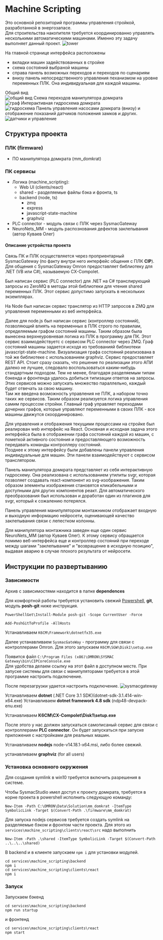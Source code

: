 # Machine Scripting

Это основной репозиторий программы управления стройкой, разработанной в энергозапасе.  
Для строительства накопителя требуется координированно управлять несколькими автоматическими машинами. Именно эту задачу выполняет данный проект.
![tower](./pictures/tower.gif)

На главной странице интерфейса расположены

- вкладки машин задействованных в стройке
- схема состояний выбраной машины
- справа панель возможных переходов и переходов по сценариям
- внизу панель непосредственного управления пеханизмом на уровне переменных ПЛК. Она индивидуальная для каждой машины.

Общий вид  
![общий вид](./pictures/summ.png)
Схема переходов манипулятора домкрата  
![граф](./pictures/graph.svg)
Интерактивная гидросхема домкрата  
![гидросхема](./pictures/hydraulic.png)
Панель управления насосами домкрата (внизу) и отображение показаний датчиков положения замков и других.  
![датчики и управление](./pictures/sensors.png)

## Структура проекта

### ПЛК (firmware)

- ПО манипулятора домкрата (mm_domkrat)

### ПК сервисы

- Логика (machine_scripting):
  - Web UI (clients/react)
  - shared - разделяемые файлы бэка и фронта, ts
  - backend (node, ts)
    - zmq
    - express
    - javascript-state-machine
    - graphviz
- PLC connector - модуль связи с ПЛК через SysmacGateway
- NeuroNets_MM - модуль распознования дефектов заклепывания (автор Куваев Олег)

#### Описание устройства проекта

Связь ПК и ПЛК осуществляется через проприентарный SysmacGateway (по факту внутри него интерфейс общения с ПЛК **CIP**). Для общения с SysmacGateway Omron предоставляет библиотеку для .NET (VB или C#), называемую CX-Compolet.

Был написан сервис (PLC connector) для .NET на C# транслирующий запросы из ZeroMQ в методы этой библиотеки для чтения shared переменных ПЛК. Этот сервис допустимо запускать в нескольких экземплярах.

На Node был написан сервис транслятор из HTTP запросов в ZMQ для управления переменными из веб интерфейса.

Далее для node.js был написан сервис (контроллер состояний), позволяющий влиять на переменных в ПЛК строго по правилам, определяемым графом состояний машины. Таким образом была вынесена верхнеуровневая логика из ПЛК в программу для ПК.
Этот сервис взаимодействуетс с сервисом PLC connector через ZMQ.
Граф состояний машины задается исходя из требованияй библиотеки javascript-state-machine.
Визуализация графа состояний реализована в той же библиотеке с использованием graphviz.
Сервис предоставляет REST API. Стоит сразу сказать, что решение по реализации этого АПИ далеко не лучшее, следовало воспользоваться каким-нибудь стандартным подходом. Тем не менее, благодаря разделяемым типам бэкенда и фронтенда удалось добиться типизации ответов на запросы.
Этих сервисов можно запускать множество параллельно, каждый будет отвечать за свою машину.  
Там же введена возможность управления не ПЛК, а набором точно таких же сервисов. Таким образом реализуется логика управления самим процессом стройки. Главный граф управляет переходами дочерних графов, которые управляют переменными в своих ПЛК - все машины движутся скоординировано.

Для управления и отображения текущими процессами на стройке был реалирован web интерфейс на React. Основная и исходная задача этого интерфейса была в отображении графа состояний каждой из машин, с пометкой активного состояния и предоставляющего возможность передавать команды контроллеру состояний.  
Позднее к этому интерфейсу были добавлены панели управления индивидуальные для машин. Эти панели взаимодействуют с сервисом транслятором.

Панель манипулятора домкрата представляет из себя интерактивную гидросхему. Она реализована с использованием утилиты svgr, которая позволяет создавать react-компонент из svg-изображения. Таким образом элементы изображения становятся кликабельными и доступными для других компонентов реакт. Для автоматического преобразования был использован и доработан один из плагинов для svgr, который к сожалению потерялся.

Панель управления манипулятором монтажником отображает входную и выходную информацию нейросети, оценивающей качество заклепывания связи с лепестком колонны.

Для манипулятора монтажника заведен еще один сервис NeuroNets_MM (автор Куваев Олег). К этому сервису обращается помимо веб-интерфейса еще и контроллер состояний при переходе между шагами "заклепывание" и "возвращение в исходную позицию", выдавая аварию в случае плохого результата от нейросети.

## Инструкции по развертыванию

### Зависимости

Архив с зависимостями находится в папке **dependences**

Для комфортной работы требуется установить
свежий [Powershell](https://docs.microsoft.com/ru-ru/powershell/scripting/install/installing-powershell-on-windows?view=powershell-7.2#msi), **git**, модуль **posh-git** ниже
инструкция.

    PowerShellGet\Install-Module posh-git -Scope CurrentUser -Force

    Add-PoshGitToProfile -AllHosts

Устанавливаем `К6СМ\Framework\dotnetfx35.exe`

Далее устанавливаем `SysmacGateWay` - программу для связи с контроллерами Omron. Для этого запускаем `К6СМ\SGW\Disk1\setup.exe`

Появится файл
`C:\Program Files (x86)\OMRON\SYSMAC Gateway\bin\CIPCoreConsole.exe`  
Для удобства делаем ссылку на этот файл в доступном месте. При запуске системы для связи с манипуляторами требуется в этой программе настроить подключение.

После перезагрузки удается настроить подключение.
![sysmacgateway](./pictures/sysmacgateway.png)

Устанавливаем **dotnet** (.NET Core 3.1 SDK)(dotnet-sdk-3.1.414-win-x64.exe)
Устанавливаем **dotnet framework 4.8 sdk** (ndp48-devpack-enu.exe)

Устанавливаем **К6СМ\CX-Compolet\Disk1\setup.exe**

После этого у нас должен запускаться самописаный сервис для связи с контроллерами **PLC connector**. Он будет запускаться при запуске приложения с настройками для реальных машин.

Устанавливаем **nodejs** node-v14.18.1-x64.msi, либо более свежий.

устанавливаем **graphviz** (for all users)

### Установка основного окружения

Для создания symlink в win10 требуется включить разрешения в системе.

Чтобы SysmacStudio имел доступ к проекту домкрата, требуется
в корне проекта в powershell исполнить следующую команду:

    New-Item -Path C:\OMRON\Data\Solution\mm_domkrat -ItemType SymbolicLink -Target $(Convert-Path .\firmware\mm_domkrat)

Для запуска nodejs сервисов требуется создать symlink на разделяемые бэком и фронтом части проекта.
Для этого из `services\machine_scripting\clients\react\src` надо выполнить

    New-Item -Path .\shared -ItemType SymbolicLink -Target $(Convert-Path ..\..\..\shared)

В backend и в клиенте запускаем `npm i` для установки модулей.

    cd services\machine_scripting\backend
    npm i
    cd services\machine_scripting\clients\react
    npm i

### Запуск

Запускаем бэкенд

    cd services\machine_scripting\backend
    npm run startup

и фронтенд

    cd services\machine_scripting\clients\react
    npm start
